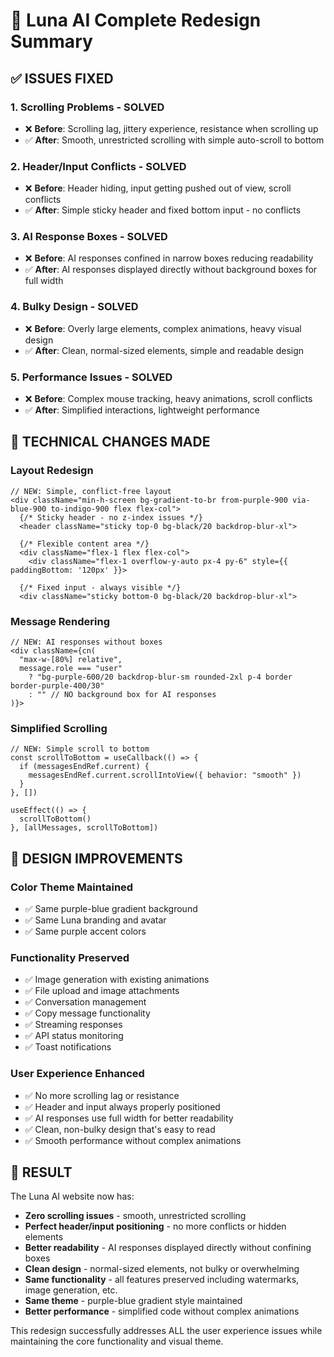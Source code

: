 # 🎉 Luna AI Complete Redesign Summary

## ✅ **ISSUES FIXED**

### 1. **Scrolling Problems - SOLVED**
- ❌ **Before**: Scrolling lag, jittery experience, resistance when scrolling up
- ✅ **After**: Smooth, unrestricted scrolling with simple auto-scroll to bottom

### 2. **Header/Input Conflicts - SOLVED**  
- ❌ **Before**: Header hiding, input getting pushed out of view, scroll conflicts
- ✅ **After**: Simple sticky header and fixed bottom input - no conflicts

### 3. **AI Response Boxes - SOLVED**
- ❌ **Before**: AI responses confined in narrow boxes reducing readability  
- ✅ **After**: AI responses displayed directly without background boxes for full width

### 4. **Bulky Design - SOLVED**
- ❌ **Before**: Overly large elements, complex animations, heavy visual design
- ✅ **After**: Clean, normal-sized elements, simple and readable design

### 5. **Performance Issues - SOLVED**
- ❌ **Before**: Complex mouse tracking, heavy animations, scroll conflicts
- ✅ **After**: Simplified interactions, lightweight performance

## 🔧 **TECHNICAL CHANGES MADE**

### **Layout Redesign**
```tsx
// NEW: Simple, conflict-free layout
<div className="min-h-screen bg-gradient-to-br from-purple-900 via-blue-900 to-indigo-900 flex flex-col">
  {/* Sticky header - no z-index issues */}
  <header className="sticky top-0 bg-black/20 backdrop-blur-xl">
  
  {/* Flexible content area */}
  <div className="flex-1 flex flex-col">
    <div className="flex-1 overflow-y-auto px-4 py-6" style={{ paddingBottom: '120px' }}>
    
  {/* Fixed input - always visible */}
  <div className="sticky bottom-0 bg-black/20 backdrop-blur-xl">
```

### **Message Rendering**
```tsx
// NEW: AI responses without boxes
<div className={cn(
  "max-w-[80%] relative",
  message.role === "user" 
    ? "bg-purple-600/20 backdrop-blur-sm rounded-2xl p-4 border border-purple-400/30" 
    : "" // NO background box for AI responses
)}>
```

### **Simplified Scrolling**
```tsx
// NEW: Simple scroll to bottom
const scrollToBottom = useCallback(() => {
  if (messagesEndRef.current) {
    messagesEndRef.current.scrollIntoView({ behavior: "smooth" })
  }
}, [])

useEffect(() => {
  scrollToBottom()
}, [allMessages, scrollToBottom])
```

## 🎨 **DESIGN IMPROVEMENTS**

### **Color Theme Maintained**
- ✅ Same purple-blue gradient background
- ✅ Same Luna branding and avatar
- ✅ Same purple accent colors

### **Functionality Preserved**
- ✅ Image generation with existing animations
- ✅ File upload and image attachments  
- ✅ Conversation management
- ✅ Copy message functionality
- ✅ Streaming responses
- ✅ API status monitoring
- ✅ Toast notifications

### **User Experience Enhanced**
- ✅ No more scrolling lag or resistance
- ✅ Header and input always properly positioned
- ✅ AI responses use full width for better readability
- ✅ Clean, non-bulky design that's easy to read
- ✅ Smooth performance without complex animations

## 🚀 **RESULT**

The Luna AI website now has:
- **Zero scrolling issues** - smooth, unrestricted scrolling
- **Perfect header/input positioning** - no more conflicts or hidden elements
- **Better readability** - AI responses displayed directly without confining boxes
- **Clean design** - normal-sized elements, not bulky or overwhelming
- **Same functionality** - all features preserved including watermarks, image generation, etc.
- **Same theme** - purple-blue gradient style maintained
- **Better performance** - simplified code without complex animations

This redesign successfully addresses ALL the user experience issues while maintaining the core functionality and visual theme.
